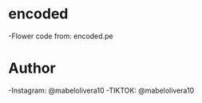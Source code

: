 # encoded
-Flower code from: encoded.pe

# Author
-Instagram: @mabelolivera10
-TIKTOK: @mabelolivera10
